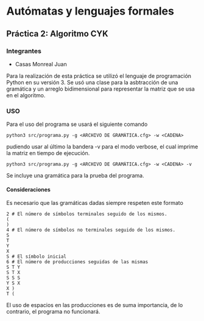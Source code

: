 # Autómatas y lenguajes formales
## Práctica 2: Algoritmo CYK

### Integrantes
- Casas Monreal Juan

Para la realización de esta práctica se utilizó el lenguaje de programación 
Python en su versión 3.
Se usó una clase para la asbtracción de una gramática y un arreglo 
bidimensional para representar la matriz que se usa en el algoritmo.

### USO
Para el uso del programa se usará el siguiente comando
	
	python3 src/programa.py -g <ARCHIVO DE GRAMÁTICA.cfg> -w <CADENA>

pudiendo usar al último la bandera -v para el modo verbose, el cual imprime la
matriz en tiempo de ejecución.
	
	python3 src/programa.py -g <ARCHIVO DE GRAMÁTICA.cfg> -w <CADENA> -v

Se incluye una gramática para la prueba del programa.
#### Consideraciones
Es necesario que las gramáticas dadas siempre respeten este formato

	2 # El número de símbolos terminales seguido de los mismos.
	(
	)
	4 # El número de símbolos no terminales seguido de los mismos.
	S
	T
	Y
	X
	S # El símbolo inicial
	6 # El número de producciones seguidas de las mismas
	S T Y
	S T X
	S S S
	Y S X
	X )
	T (
El uso de espacios en las producciones es de suma importancia, de lo
contrario, el programa no funcionará.